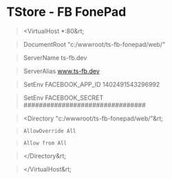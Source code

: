 TStore - FB FonePad
===================

> &lt;VirtualHost *:80&rt;

>   DocumentRoot "c:/wwwroot/ts-fb-fonepad/web/"

>   ServerName ts-fb.dev

>   ServerAlias www.ts-fb.dev

>   SetEnv FACEBOOK_APP_ID 1402491543296992

>   SetEnv FACEBOOK_SECRET ################################

>   &lt;Directory "c:/wwwroot/ts-fb-fonepad/web/"&rt;

>     AllowOverride All

>     Allow from All

>   &lt;/Directory&rt;

> &lt;/VirtualHost&rt;
